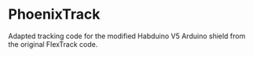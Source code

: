 # PhoenixTrack
Adapted tracking code for the modified Habduino V5 Arduino shield from the original FlexTrack code.
